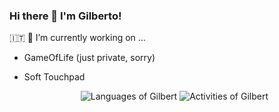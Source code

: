 ### Hi there 👋 I'm Gilberto!
🇮🇹
🔭 I’m currently working on ...
- GameOfLife (just private, sorry)
- Soft Touchpad

  <tr> 
    <td valign="bottom" width="50%">
      <div align="center">
        <img src="https://github-readme-stats.vercel.app/api/top-langs/?username=gilbertrec&layout=compact&theme=darcula&hide=HTML&show_icons=true" alt="Languages of Gilbert" />
        <img src="https://github-readme-stats.vercel.app/api?username=gilbertrec&hide=issues&theme=darcula&show_icons=true" alt="Activities of Gilbert"/>
      </div>
    </td>
    
  </tr><!--
**gilbertrec/gilbertrec** is a ✨ _special_ ✨ repository because its `README.md` (this file) appears on your GitHub profile.

Here are some ideas to get you started:

- 🔭 I’m currently working on ...
- 🌱 I’m currently learning ...
- 👯 I’m looking to collaborate on ...
- 🤔 I’m looking for help with ...
- 💬 Ask me about ...
- 📫 How to reach me: ...
- 😄 Pronouns: ...
- ⚡ Fun fact: ...
-->
